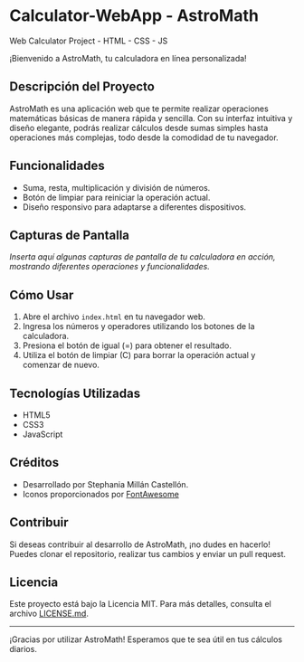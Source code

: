 # Calculator-WebApp - AstroMath
Web Calculator Project - HTML - CSS - JS

¡Bienvenido a AstroMath, tu calculadora en línea personalizada!

## Descripción del Proyecto

AstroMath es una aplicación web que te permite realizar operaciones matemáticas básicas de manera rápida y sencilla. Con su interfaz intuitiva y diseño elegante, podrás realizar cálculos desde sumas simples hasta operaciones más complejas, todo desde la comodidad de tu navegador.

## Funcionalidades

- Suma, resta, multiplicación y división de números.
- Botón de limpiar para reiniciar la operación actual.
- Diseño responsivo para adaptarse a diferentes dispositivos.

## Capturas de Pantalla

_Inserta aquí algunas capturas de pantalla de tu calculadora en acción, mostrando diferentes operaciones y funcionalidades._

## Cómo Usar

1. Abre el archivo `index.html` en tu navegador web.
2. Ingresa los números y operadores utilizando los botones de la calculadora.
3. Presiona el botón de igual (=) para obtener el resultado.
4. Utiliza el botón de limpiar (C) para borrar la operación actual y comenzar de nuevo.

## Tecnologías Utilizadas

- HTML5
- CSS3
- JavaScript

## Créditos

- Desarrollado por Stephania Millán Castellón.
- Iconos proporcionados por [FontAwesome](https://fontawesome.com/)

## Contribuir

Si deseas contribuir al desarrollo de AstroMath, ¡no dudes en hacerlo! Puedes clonar el repositorio, realizar tus cambios y enviar un pull request.

## Licencia

Este proyecto está bajo la Licencia MIT. Para más detalles, consulta el archivo [LICENSE.md](LICENSE.md).

---

¡Gracias por utilizar AstroMath! Esperamos que te sea útil en tus cálculos diarios.
